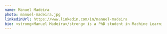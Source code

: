 ```yaml
---
name: Manuel Madeira
photo: manuel-madeira.jpg
linkedinUrl: https://www.linkedin.com/in/manuel-madeira
bio: <strong>Manuel Madeira</strong> is a PhD student in Machine Learning at EPFL, where he is trying to leverage Deep Learning to boost fundamental Sciences. His main interests range a broad spectrum, going from Optimization to Generative Models and Graph Deep Learning.
---
```

